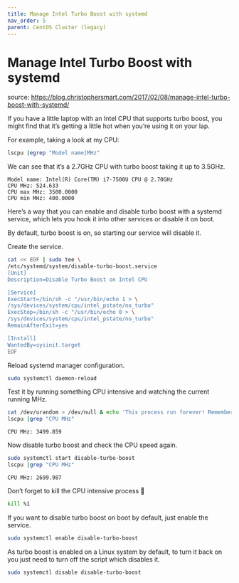```yaml
---
title: Manage Intel Turbo Boost with systemd
nav_order: 5
parent: CentOS Cluster (legacy)
---
```


# Manage Intel Turbo Boost with systemd

source: https://blog.christophersmart.com/2017/02/08/manage-intel-turbo-boost-with-systemd/


If you have a little laptop with an Intel CPU that supports turbo boost, you might find that it’s getting a little hot when you’re using it on your lap.

For example, taking a look at my CPU:

~~~ bash
lscpu |egrep "Model name|MHz"
~~~

We can see that it’s a 2.7GHz CPU with turbo boost taking it up to 3.5GHz.

~~~ text
Model name: Intel(R) Core(TM) i7-7500U CPU @ 2.70GHz
CPU MHz: 524.633
CPU max MHz: 3500.0000
CPU min MHz: 400.0000
~~~

Here’s a way that you can enable and disable turbo boost with a systemd service, which lets you hook it into other services or disable it on boot.

By default, turbo boost is on, so starting our service will disable it.

Create the service.


~~~ bash
cat << EOF | sudo tee \
/etc/systemd/system/disable-turbo-boost.service
[Unit]
Description=Disable Turbo Boost on Intel CPU

[Service]
ExecStart=/bin/sh -c "/usr/bin/echo 1 > \
/sys/devices/system/cpu/intel_pstate/no_turbo"
ExecStop=/bin/sh -c "/usr/bin/echo 0 > \
/sys/devices/system/cpu/intel_pstate/no_turbo"
RemainAfterExit=yes

[Install]
WantedBy=sysinit.target
EOF
~~~

Reload systemd manager configuration.

~~~ bash
sudo systemctl daemon-reload
~~~

Test it by running something CPU intensive and watching the current running MHz.

~~~ bash
cat /dev/urandom > /dev/null & echo 'This process run forever! Remember to kill it!'
lscpu |grep "CPU MHz"
~~~

~~~ text
CPU MHz: 3499.859
~~~

Now disable turbo boost and check the CPU speed again.

~~~ bash
sudo systemctl start disable-turbo-boost
lscpu |grep "CPU MHz"
~~~

~~~ text
CPU MHz: 2699.987
~~~

Don’t forget to kill the CPU intensive process 🙂

~~~ bash
kill %1
~~~

If you want to disable turbo boost on boot by default, just enable the service.

~~~ bash
sudo systemctl enable disable-turbo-boost
~~~

As turbo boost is enabled on a Linux system by default, to turn it back on you just need to turn off the script which disables it.

~~~ bash
sudo systemctl disable disable-turbo-boost
~~~

